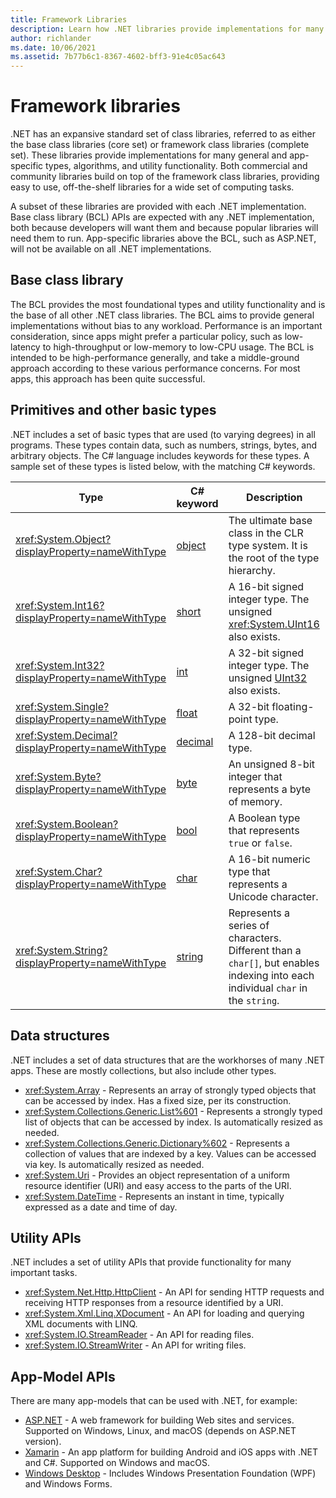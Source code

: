 ```yaml
---
title: Framework Libraries
description: Learn how .NET libraries provide implementations for many general and app-specific types, algorithms, and utility functionality.
author: richlander
ms.date: 10/06/2021
ms.assetid: 7b77b6c1-8367-4602-bff3-91e4c05ac643
---
```

# Framework libraries

.NET has an expansive standard set of class libraries, referred to as either the base class libraries (core set) or framework class libraries (complete set). These libraries provide implementations for many general and app-specific types, algorithms, and utility functionality. Both commercial and community libraries build on top of the framework class libraries, providing easy to use, off-the-shelf libraries for a wide set of computing tasks.

A subset of these libraries are provided with each .NET implementation. Base class library (BCL) APIs are expected with any .NET implementation, both because developers will want them and because popular libraries will need them to run. App-specific libraries above the BCL, such as ASP.NET, will not be available on all .NET implementations.

## Base class library

The BCL provides the most foundational types and utility functionality and is the base of all other .NET class libraries. The BCL aims to provide general implementations without bias to any workload. Performance is an important consideration, since apps might prefer a particular policy, such as low-latency to high-throughput or low-memory to low-CPU usage. The BCL is intended to be high-performance generally, and take a middle-ground approach according to these various performance concerns. For most apps, this approach has been quite successful.

## Primitives and other basic types

.NET includes a set of basic types that are used (to varying degrees) in all programs. These types contain data, such as numbers, strings, bytes, and arbitrary objects. The C# language includes keywords for these types. A sample set of these types is listed below, with the matching C# keywords.

| Type | C# keyword | Description |
| - | - | - |
| <xref:System.Object?displayProperty=nameWithType> | [object](../csharp/language-reference/builtin-types/reference-types.md#the-object-type) | The ultimate base class in the CLR type system. It is the root of the type hierarchy. |
| <xref:System.Int16?displayProperty=nameWithType> | [short](../csharp/language-reference/builtin-types/integral-numeric-types.md) | A 16-bit signed integer type. The unsigned <xref:System.UInt16> also exists. |
| <xref:System.Int32?displayProperty=nameWithType> | [int](../csharp/language-reference/builtin-types/integral-numeric-types.md) | A 32-bit signed integer type. The unsigned [UInt32](../csharp/language-reference/builtin-types/integral-numeric-types.md) also exists. |
| <xref:System.Single?displayProperty=nameWithType> | [float](../csharp/language-reference/builtin-types/floating-point-numeric-types.md) | A 32-bit floating-point type. |
| <xref:System.Decimal?displayProperty=nameWithType> | [decimal](../csharp/language-reference/builtin-types/floating-point-numeric-types.md) | A 128-bit decimal type. |
| <xref:System.Byte?displayProperty=nameWithType> | [byte](../csharp/language-reference/builtin-types/integral-numeric-types.md) | An unsigned 8-bit integer that represents a byte of memory. |
| <xref:System.Boolean?displayProperty=nameWithType> | [bool](../csharp/language-reference/builtin-types/bool.md) | A Boolean type that represents `true` or `false`. |
| <xref:System.Char?displayProperty=nameWithType> | [char](../csharp/language-reference/builtin-types/char.md) | A 16-bit numeric type that represents a Unicode character. |
| <xref:System.String?displayProperty=nameWithType> | [string](../csharp/language-reference/builtin-types/reference-types.md#the-string-type) | Represents a series of characters. Different than a `char[]`, but enables indexing into each individual `char` in the `string`. |

## Data structures

.NET includes a set of data structures that are the workhorses of many .NET apps. These are mostly collections, but also include other types.

* <xref:System.Array> - Represents an array of strongly typed objects that can be accessed by index. Has a fixed size, per its construction.
* <xref:System.Collections.Generic.List%601> - Represents a strongly typed list of objects that can be accessed by index. Is automatically resized as needed.
* <xref:System.Collections.Generic.Dictionary%602> - Represents a collection of values that are indexed by a key. Values can be accessed via key. Is automatically resized as needed.
* <xref:System.Uri> - Provides an object representation of a uniform resource identifier (URI) and easy access to the parts of the URI.
* <xref:System.DateTime> - Represents an instant in time, typically expressed as a date and time of day.

## Utility APIs

.NET includes a set of utility APIs that provide functionality for many important tasks.

* <xref:System.Net.Http.HttpClient> - An API for sending HTTP requests and receiving HTTP responses from a resource identified by a URI.
* <xref:System.Xml.Linq.XDocument> - An API for loading and querying XML documents with LINQ.
* <xref:System.IO.StreamReader> - An API for reading files.
* <xref:System.IO.StreamWriter> - An API for writing files.

## App-Model APIs

There are many app-models that can be used with .NET, for example:

* [ASP.NET](https://dotnet.microsoft.com/apps/aspnet) - A web framework for building Web sites and services. Supported on Windows, Linux, and macOS (depends on ASP.NET version).
* [Xamarin](https://dotnet.microsoft.com/apps/xamarin) - An app platform for building Android and iOS apps with .NET and C#. Supported on Windows and macOS.
* [Windows Desktop](https://www.nuget.org/packages/Microsoft.WindowsDesktop.App.Ref/) - Includes Windows Presentation Foundation (WPF) and Windows Forms.

